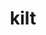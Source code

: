 ---
category: 4-letters
denotation: null
name: kilt
reference_link: https://www.etymonline.com/word/kilt
root_language: null
root_name: null
title: kilt
type: free
word_sums:
- respelling: kilt
  sum: 'Kilt + '
---
